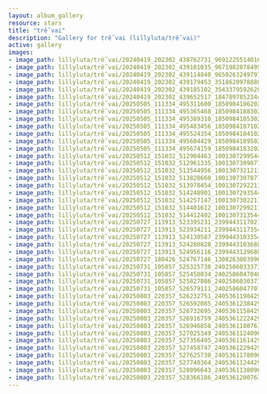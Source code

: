 ```yaml
---
layout: album_gallery
resource: stars
title: "trễ vai"
description: "Gallery for trễ vai (lillyluta/trễ vai)"
active: gallery
images:
- image_path: lillyluta/trễ vai/20240419_202302_438762731_969122551401622_8464110417445307106_n.jpg
- image_path: lillyluta/trễ vai/20240419_202302_439101035_967198287849574_8105303857157264619_n.jpg
- image_path: lillyluta/trễ vai/20240419_202302_439114840_965026324979774_5876996321000604061_n.jpg
- image_path: lillyluta/trễ vai/20240419_202302_439179453_351862097888060_5819917416361371835_n.jpg
- image_path: lillyluta/trễ vai/20240419_202302_439185102_3543379592620536_196062949365534931_n.jpg
- image_path: lillyluta/trễ vai/20240419_202302_439652517_1847897852344703_4978408325550632409_n.jpg
- image_path: lillyluta/trễ vai/20250505_111334_495311600_18509841862020590_5745304504869240809_n.jpg
- image_path: lillyluta/trễ vai/20250505_111334_495365468_18509841883020590_5709615520322758144_n.jpg
- image_path: lillyluta/trễ vai/20250505_111334_495389310_18509841853020590_7338898412629345905_n.jpg
- image_path: lillyluta/trễ vai/20250505_111334_495483456_18509841871020590_4602781802948090458_n.jpg
- image_path: lillyluta/trễ vai/20250505_111334_495524354_18509841841020590_1636773470992392551_n.jpg
- image_path: lillyluta/trễ vai/20250505_111334_495604429_18509841895020590_1587940881164549047_n.jpg
- image_path: lillyluta/trễ vai/20250505_111334_495674159_18509841832020590_2153451531250431948_n.jpg
- image_path: lillyluta/trễ vai/20250512_151032_512904463_10013072995443958_5963220390222022907_n.jpg
- image_path: lillyluta/trễ vai/20250512_151032_512961335_10013073098777281_4204077685134284288_n.jpg
- image_path: lillyluta/trễ vai/20250512_151032_513544956_10013073212110603_1368443958718791791_n.jpg
- image_path: lillyluta/trễ vai/20250512_151032_513828660_10013073078777283_7137590418656874407_n.jpg
- image_path: lillyluta/trễ vai/20250512_151032_513978454_10013072922110632_2389499899520678370_n.jpg
- image_path: lillyluta/trễ vai/20250512_151032_514248901_10013072935443964_2792526383087907875_n.jpg
- image_path: lillyluta/trễ vai/20250512_151032_514257147_10013073022110622_1100147639187432430_n.jpg
- image_path: lillyluta/trễ vai/20250512_151032_514401612_10013072992110625_622214816075392826_n.jpg
- image_path: lillyluta/trễ vai/20250512_151032_514412402_10013073135443944_6950069943721683789_n.jpg
- image_path: lillyluta/trễ vai/20250727_113913_523395231_23994431170214905_5625314554750489972_n.jpg
- image_path: lillyluta/trễ vai/20250727_113913_523934211_23994431173548238_8826578760068848913_n.jpg
- image_path: lillyluta/trễ vai/20250727_113913_524130587_23994431033548252_4416404949857523176_n.jpg
- image_path: lillyluta/trễ vai/20250727_113913_524280828_23994431036881585_162519443175478238_n.jpg
- image_path: lillyluta/trễ vai/20250727_113913_524956116_23994431296881559_2459151432392693943_n.jpg
- image_path: lillyluta/trễ vai/20250727_180426_524767146_1308263003996508_834028006385237146_n.jpg
- image_path: lillyluta/trễ vai/20250731_105857_525325738_24025860333738655_1703962134840859846_n.jpg
- image_path: lillyluta/trễ vai/20250731_105857_525458034_24025860470405308_4215650955823496296_n.jpg
- image_path: lillyluta/trễ vai/20250731_105857_525827886_24025860303738658_3417491907946071125_n.jpg
- image_path: lillyluta/trễ vai/20250731_105857_526579111_24025860477071974_3617233547958320226_n.jpg
- image_path: lillyluta/trễ vai/20250803_220357_526232751_24053611984296823_753605071069986322_n.jpg
- image_path: lillyluta/trễ vai/20250803_220357_526592085_24053612384296783_6153237564995618799_n.jpg
- image_path: lillyluta/trễ vai/20250803_220357_526732695_24053611584296863_1788767116220688526_n.jpg
- image_path: lillyluta/trễ vai/20250803_220357_526916759_24053612224296799_2481920402701466880_n.jpg
- image_path: lillyluta/trễ vai/20250803_220357_526946858_24053611807630174_2532130770458732919_n.jpg
- image_path: lillyluta/trễ vai/20250803_220357_527025349_24053611240963564_2313861860072227893_n.jpg
- image_path: lillyluta/trễ vai/20250803_220357_527356495_24053611614296860_6823561709228241720_n.jpg
- image_path: lillyluta/trễ vai/20250803_220357_527458747_24053612294296792_7324300178141849063_n.jpg
- image_path: lillyluta/trễ vai/20250803_220357_527625730_24053611780963510_31215089637128696_n.jpg
- image_path: lillyluta/trễ vai/20250803_220357_527740364_24053611244296897_8164238335005231583_n.jpg
- image_path: lillyluta/trễ vai/20250803_220357_528096643_24053611380963550_2089420887487148823_n.jpg
- image_path: lillyluta/trễ vai/20250803_220357_528366186_24053612007630154_3206847478407885862_n.jpg
---
```

